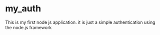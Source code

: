 # my_auth

This is my first node js application. it is just a simple authentication using the node.js framework
